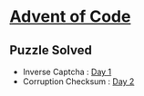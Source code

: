 # [Advent of Code](http://adventofcode.com/)

## Puzzle Solved
* Inverse Captcha : [Day 1](http://adventofcode.com/2017/day/1)
* Corruption Checksum : [Day 2](http://adventofcode.com/2017/day/2)